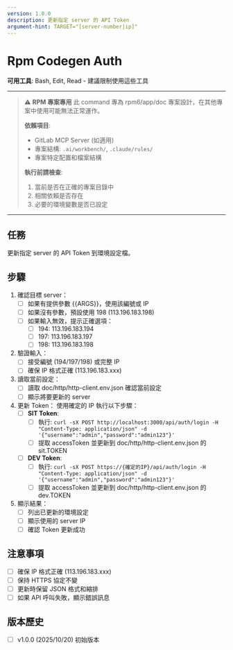 ```yaml
---
version: 1.0.0
description: 更新指定 server 的 API Token
argument-hint: TARGET="[server-number|ip]"
---
```

# Rpm Codegen Auth

**可用工具**: Bash, Edit, Read - 建議限制使用這些工具

---

> ⚠️ **RPM 專案專用**
> 此 command 專為 rpm6/app/doc 專案設計，在其他專案中使用可能無法正常運作。
>
> **依賴項目**:
> - GitLab MCP Server (如適用)
> - 專案結構: `.ai/workbench/`, `.claude/rules/`
> - 專案特定配置和檔案結構
>
> **執行前請檢查**:
> 1. 當前是否在正確的專案目錄中
> 2. 相關依賴是否存在
> 3. 必要的環境變數是否已設定

---


## 任務

更新指定 server 的 API Token 到環境設定檔。

## 步驟

1. 確認目標 server：
   - [ ] 如果有提供參數 {{ARGS}}，使用該編號或 IP
   - [ ] 如果沒有參數，預設使用 198 (113.196.183.198)
   - [ ] 如果輸入無效，提示正確選項：
     - [ ] 194: 113.196.183.194
     - [ ] 197: 113.196.183.197
     - [ ] 198: 113.196.183.198

2. 驗證輸入：
   - [ ] 接受編號 (194/197/198) 或完整 IP
   - [ ] 確保 IP 格式正確 (113.196.183.xxx)

3. 讀取當前設定：
   - [ ] 讀取 doc/http/http-client.env.json 確認當前設定
   - [ ] 顯示將要更新的 server

4. 更新 Token：
   使用確定的 IP 執行以下步驟：
   - [ ] **SIT Token**:
     - [ ] 執行: `curl -sX POST http://localhost:3000/api/auth/login -H "Content-Type: application/json" -d '{"username":"admin","password":"admin123"}'`
     - [ ] 提取 accessToken 並更新到 doc/http/http-client.env.json 的 sit.TOKEN
   - [ ] **DEV Token**:
     - [ ] 執行: `curl -sX POST https://{確定的IP}/api/auth/login -H "Content-Type: application/json" -d '{"username":"admin","password":"admin123"}'`
     - [ ] 提取 accessToken 並更新到 doc/http/http-client.env.json 的 dev.TOKEN

5. 顯示結果：
   - [ ] 列出已更新的環境設定
   - [ ] 顯示使用的 server IP
   - [ ] 確認 Token 更新成功

## 注意事項

- [ ] 確保 IP 格式正確 (113.196.183.xxx)
- [ ] 保持 HTTPS 協定不變
- [ ] 更新時保留 JSON 格式和縮排
- [ ] 如果 API 呼叫失敗，顯示錯誤訊息

## 版本歷史

- [ ] v1.0.0 (2025/10/20) 初始版本
